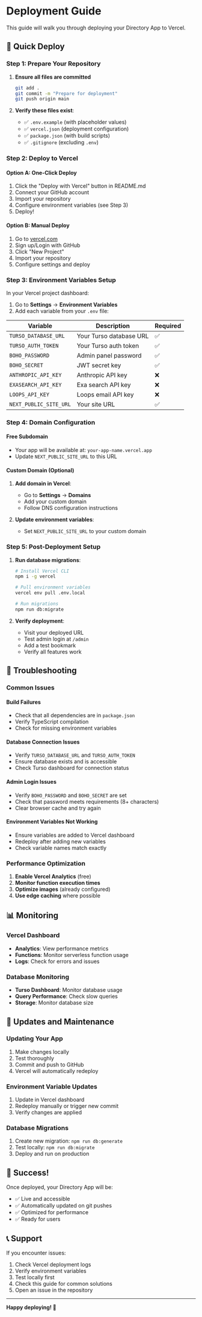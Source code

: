 # Deployment Guide

This guide will walk you through deploying your Directory App to Vercel.

## 🚀 Quick Deploy

### Step 1: Prepare Your Repository

1. **Ensure all files are committed**
   ```bash
   git add .
   git commit -m "Prepare for deployment"
   git push origin main
   ```

2. **Verify these files exist**:
   - ✅ `.env.example` (with placeholder values)
   - ✅ `vercel.json` (deployment configuration)
   - ✅ `package.json` (with build scripts)
   - ✅ `.gitignore` (excluding `.env`)

### Step 2: Deploy to Vercel

#### Option A: One-Click Deploy
1. Click the "Deploy with Vercel" button in README.md
2. Connect your GitHub account
3. Import your repository
4. Configure environment variables (see Step 3)
5. Deploy!

#### Option B: Manual Deploy
1. Go to [vercel.com](https://vercel.com)
2. Sign up/Login with GitHub
3. Click "New Project"
4. Import your repository
5. Configure settings and deploy

### Step 3: Environment Variables Setup

In your Vercel project dashboard:

1. Go to **Settings** → **Environment Variables**
2. Add each variable from your `.env` file:

| Variable | Description | Required |
|----------|-------------|----------|
| `TURSO_DATABASE_URL` | Your Turso database URL | ✅ |
| `TURSO_AUTH_TOKEN` | Your Turso auth token | ✅ |
| `BOHO_PASSWORD` | Admin panel password | ✅ |
| `BOHO_SECRET` | JWT secret key | ✅ |
| `ANTHROPIC_API_KEY` | Anthropic API key | ❌ |
| `EXASEARCH_API_KEY` | Exa search API key | ❌ |
| `LOOPS_API_KEY` | Loops email API key | ❌ |
| `NEXT_PUBLIC_SITE_URL` | Your site URL | ✅ |

### Step 4: Domain Configuration

#### Free Subdomain
- Your app will be available at: `your-app-name.vercel.app`
- Update `NEXT_PUBLIC_SITE_URL` to this URL

#### Custom Domain (Optional)
1. **Add domain in Vercel**:
   - Go to **Settings** → **Domains**
   - Add your custom domain
   - Follow DNS configuration instructions

2. **Update environment variables**:
   - Set `NEXT_PUBLIC_SITE_URL` to your custom domain

### Step 5: Post-Deployment Setup

1. **Run database migrations**:
   ```bash
   # Install Vercel CLI
   npm i -g vercel

   # Pull environment variables
   vercel env pull .env.local

   # Run migrations
   npm run db:migrate
   ```

2. **Verify deployment**:
   - Visit your deployed URL
   - Test admin login at `/admin`
   - Add a test bookmark
   - Verify all features work

## 🔧 Troubleshooting

### Common Issues

#### Build Failures
- Check that all dependencies are in `package.json`
- Verify TypeScript compilation
- Check for missing environment variables

#### Database Connection Issues
- Verify `TURSO_DATABASE_URL` and `TURSO_AUTH_TOKEN`
- Ensure database exists and is accessible
- Check Turso dashboard for connection status

#### Admin Login Issues
- Verify `BOHO_PASSWORD` and `BOHO_SECRET` are set
- Check that password meets requirements (8+ characters)
- Clear browser cache and try again

#### Environment Variables Not Working
- Ensure variables are added to Vercel dashboard
- Redeploy after adding new variables
- Check variable names match exactly

### Performance Optimization

1. **Enable Vercel Analytics** (free)
2. **Monitor function execution times**
3. **Optimize images** (already configured)
4. **Use edge caching** where possible

## 📊 Monitoring

### Vercel Dashboard
- **Analytics**: View performance metrics
- **Functions**: Monitor serverless function usage
- **Logs**: Check for errors and issues

### Database Monitoring
- **Turso Dashboard**: Monitor database usage
- **Query Performance**: Check slow queries
- **Storage**: Monitor database size

## 🔄 Updates and Maintenance

### Updating Your App
1. Make changes locally
2. Test thoroughly
3. Commit and push to GitHub
4. Vercel will automatically redeploy

### Environment Variable Updates
1. Update in Vercel dashboard
2. Redeploy manually or trigger new commit
3. Verify changes are applied

### Database Migrations
1. Create new migration: `npm run db:generate`
2. Test locally: `npm run db:migrate`
3. Deploy and run on production

## 🎉 Success!

Once deployed, your Directory App will be:
- ✅ Live and accessible
- ✅ Automatically updated on git pushes
- ✅ Optimized for performance
- ✅ Ready for users

## 📞 Support

If you encounter issues:
1. Check Vercel deployment logs
2. Verify environment variables
3. Test locally first
4. Check this guide for common solutions
5. Open an issue in the repository

---

**Happy deploying! 🚀**
